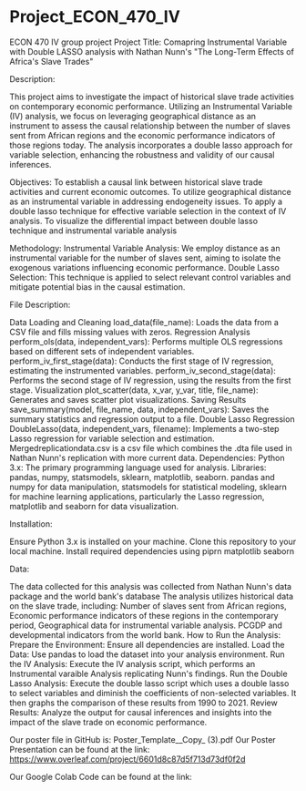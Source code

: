 # Project_ECON_470_IV
ECON 470 IV group project
Project Title: Comapring Instrumental Variable with Double LASSO analysis with Nathan Nunn's "The Long-Term Effects of Africa's Slave Trades"

Description:

This project aims to investigate the impact of historical slave trade activities on contemporary economic performance. Utilizing an Instrumental Variable (IV) analysis, 
we focus on leveraging geographical distance as an instrument to assess the causal relationship
between the number of slaves sent from African regions and the economic performance indicators of those regions today. 
The analysis incorporates a double lasso approach for variable selection, enhancing the robustness and validity of our causal inferences.



Objectives:
To establish a causal link between historical slave trade activities and current economic outcomes.
To utilize geographical distance as an instrumental variable in addressing endogeneity issues.
To apply a double lasso technique for effective variable selection in the context of IV analysis.
To visualize the differential impact between double lasso technique and instrumental variable analysis

Methodology:
Instrumental Variable Analysis: We employ distance as an instrumental variable for the number of slaves sent, aiming to isolate the exogenous variations influencing economic performance.
Double Lasso Selection: This technique is applied to select relevant control variables and mitigate potential bias in the causal estimation.

File Description:

Data Loading and Cleaning
load_data(file_name): Loads the data from a CSV file and fills missing values with zeros.
Regression Analysis
perform_ols(data, independent_vars): Performs multiple OLS regressions based on different sets of independent variables.
perform_iv_first_stage(data): Conducts the first stage of IV regression, estimating the instrumented variables.
perform_iv_second_stage(data): Performs the second stage of IV regression, using the results from the first stage.
Visualization
plot_scatter(data, x_var, y_var, title, file_name): Generates and saves scatter plot visualizations.
Saving Results
save_summary(model, file_name, data, independent_vars): Saves the summary statistics and regression output to a file.
Double Lasso Regression
DoubleLasso(data, independent_vars, filename): Implements a two-step Lasso regression for variable selection and estimation.
Mergedreplicationdata.csv is a csv file which combines the .dta file used in Nathan Nunn's replication with more current data.
Dependencies:
Python 3.x: The primary programming language used for analysis.
Libraries: pandas, numpy, statsmodels, sklearn, matplotlib, seaborn.
pandas and numpy for data manipulation,
statsmodels for statistical modeling,
sklearn for machine learning applications, particularly the Lasso regression,
matplotlib and seaborn for data visualization.

Installation:

Ensure
 Python 3.x is installed on your machine. Clone this repository to your local machine. Install required dependencies using piprn
 matplotlib seaborn 


Data:

The data collected for this analysis was collected from Nathan Nunn's data package and the world bank's database
The analysis utilizes historical data on the slave trade, including:
Number of slaves sent from African regions,
Economic performance indicators of these regions in the contemporary period,
Geographical data for instrumental variable analysis.
PCGDP and developmental indicators from the world bank.
How to Run the Analysis:
Prepare the Environment: Ensure all dependencies are installed.
Load the Data: Use pandas to load the dataset into your analysis environment.
Run the IV Analysis: Execute the IV analysis script, which performs an Instrumental varaible Analysis replicating Nunn's findings.
Run the Double Lasso Analysis: Execute the double lasso script which uses a double lasso to select variables and diminish the coefficients of non-selected variables. It then graphs the comparison of these results from 1990 to 2021.
Review Results: Analyze the output for causal inferences and insights into the impact of the slave trade on economic performance.


Our poster file in GitHub is: Poster_Template__Copy_ (3).pdf
Our Poster Presentation can be found at the link: https://www.overleaf.com/project/6601d8c87d5f713d73df0f2d 

Our Google Colab Code can be found at the link: 
